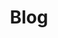---
permalink: /blog/
title: "Blog"
excerpt: "Blog page"
layout: home
redirect_from:
  - /blog.html
---